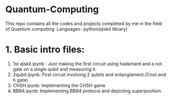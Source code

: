 # Quantum-Computing
This repo contains all the codes and projects completed by me in the field of Quantum computing. Languages- python(qiskit library)

# 1. Basic intro files:
1. 1st qiskit.ipynb : Just making the first circuit using hadamard and a not gate on a single qubit and measuring it.
2. 2qubit.ipynb: First circuit involving 2 qubits and entanglement.(Cnot and h gate)
3. CHSH.ipynb: Implementing the CHSH game
4. BB84.ipynb: Implementing BB84 protocol and depicting superposition.
